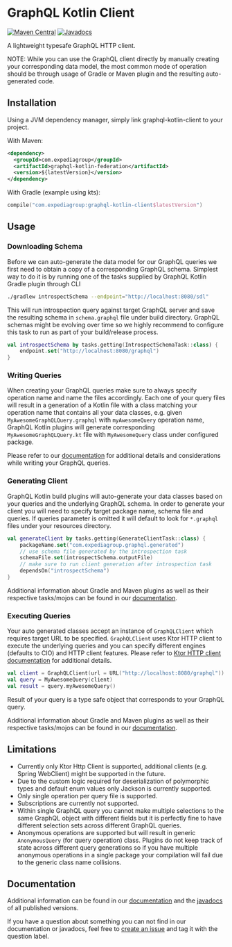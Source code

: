 # GraphQL Kotlin Client
[![Maven Central](https://img.shields.io/maven-central/v/com.expediagroup/graphql-kotlin-client.svg?label=Maven%20Central)](https://search.maven.org/search?q=g:%22com.expediagroup%22%20AND%20a:%22graphql-kotlin-client%22)
[![Javadocs](https://img.shields.io/maven-central/v/com.expediagroup/graphql-kotlin-client.svg?label=javadoc&colorB=brightgreen)](https://www.javadoc.io/doc/com.expediagroup/graphql-kotlin-client)

A lightweight typesafe GraphQL HTTP client.

NOTE: While you can use the GraphQL client directly by manually creating your corresponding data model, the most common
mode of operation should be through usage of Gradle or Maven plugin and the resulting auto-generated code.

## Installation

Using a JVM dependency manager, simply link graphql-kotlin-client to your project.

With Maven:

```xml
<dependency>
  <groupId>com.expediagroup</groupId>
  <artifactId>graphql-kotlin-federation</artifactId>
  <version>${latestVersion}</version>
</dependency>
```

With Gradle (example using kts):

```kotlin
compile("com.expediagroup:graphql-kotlin-client$latestVersion")
```

## Usage

### Downloading Schema

Before we can auto-generate the data model for our GraphQL queries we first need to obtain a copy of a corresponding
GraphQL schema. Simplest way to do it is by running one of the tasks supplied by GraphQL Kotlin Gradle plugin through
CLI

```bash
./gradlew introspectSchema --endpoint="http://localhost:8080/sdl"
```

This will run introspection query against target GraphQL server and save the resulting schema in `schema.graphql` file
under build directory. GraphQL schemas might be evolving over time so we highly recommend to configure this task to run
as part of your build/release process.

```kotlin
val introspectSchema by tasks.getting(IntrospectSchemaTask::class) {
    endpoint.set("http://localhost:8080/graphql")
}
```

### Writing Queries

When creating your GraphQL queries make sure to always specify operation name and name the files accordingly. Each one
of your query files will result in a generation of a Kotlin file with a class matching your operation name that contains
all your data classes, e.g. given `MyAwesomeGraphQLQuery.graphql` with `myAwesomeQuery` operation name, GraphQL Kotlin
plugins will generate corresponding `MyAwesomeGraphQLQuery.kt` file with `MyAwesomeQuery` class under configured package.

Please refer to our [documentation](https://expediagroup.github.io/graphql-kotlin) for additional details and considerations
while writing your GraphQL queries.

### Generating Client

GraphQL Kotlin build plugins will auto-generate your data classes based on your queries and the underlying GraphQL schema.
In order to generate your client you will need to specify target package name, schema file and queries. If queries parameter
is omitted it will default to look for `*.graphql` files under your resources directory.

```kotlin
val generateClient by tasks.getting(GenerateClientTask::class) {
    packageName.set("com.expediagroup.graphql.generated")
    // use schema file generated by the introspection task
    schemaFile.set(introspectSchema.outputFile)
    // make sure to run client generation after introspection task
    dependsOn("introspectSchema")
}
```

Additional information about Gradle and Maven plugins as well as their respective tasks/mojos can be found in our
[documentation](https://expediagroup.github.io/graphql-kotlin).

### Executing Queries

Your auto generated classes accept an instance of `GraphQLClient` which requires target URL to be specified. `GraphQLClient`
uses Ktor HTTP client to execute the underlying queries and you can specify different engines (defaults to CIO) and
HTTP client features. Please refer to [Ktor HTTP client documentation](https://ktor.io/clients/index.html) for additional
details.

```kotlin
val client = GraphQLClient(url = URL("http://localhost:8080/graphql"))
val query = MyAwesomeQuery(client)
val result = query.myAwesomeQuery()
```

Result of your query is a type safe object that corresponds to your GraphQL query.

Additional information about Gradle and Maven plugins as well as their respective tasks/mojos can be found in our
[documentation](https://expediagroup.github.io/graphql-kotlin).

## Limitations

* Currently only Ktor Http Client is supported, additional clients (e.g. Spring WebClient) might be supported in the future.
* Due to the custom logic required for deserialization of polymorphic types and default enum values only Jackson is currently supported.
* Only single operation per query file is supported.
* Subscriptions are currently not supported.
* Within single GraphQL query you cannot make multiple selections to the same GraphQL object with different fields but it
is perfectly fine to have different selection sets across different GraphQL queries.
* Anonymous operations are supported but will result in generic `AnonymousQuery` (for query operation) class. Plugins
do not keep track of state across different query generations so if you have multiple anonymous operations in a single
package your compilation will fail due to the generic class name collisions.

## Documentation

Additional information can be found in our [documentation](https://expediagroup.github.io/graphql-kotlin) and the
[javadocs](https://www.javadoc.io/doc/com.expediagroup/graphql-kotlin-client) of all published versions.

If you have a question about something you can not find in our documentation or javadocs, feel free to
[create an issue](https://github.com/ExpediaGroup/graphql-kotlin/issues) and tag it with the question label.
